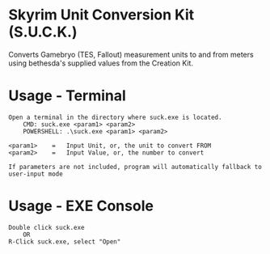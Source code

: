 # Skyrim Unit Conversion Kit (S.U.C.K.)

 Converts Gamebryo (TES, Fallout) measurement units to and from meters using bethesda's supplied values from the Creation Kit.

# Usage - Terminal
	Open a terminal in the directory where suck.exe is located.
		CMD: suck.exe <param1> <param2>
		POWERSHELL: .\suck.exe <param1> <param2>
	
	<param1>	=	Input Unit, or, the unit to convert FROM
	<param2>	=	Input Value, or, the number to convert
	
	If parameters are not included, program will automatically fallback to user-input mode
	
# Usage - EXE Console
	Double click suck.exe
		OR
	R-Click suck.exe, select "Open"
	